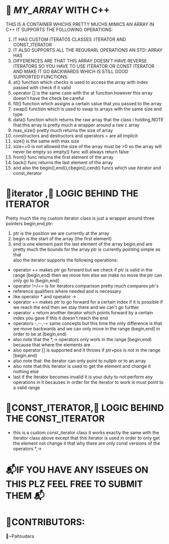 # 🧱 _MY_ARRAY_ WITH C++
THIS IS A CONTAINER WHICHS PRETTY MUCHS MIMICS AN ARRAY IN C++
IT SUPPORTS THE FOLLOWING OPERATIONS:
1. IT HAS CUSTOM ITERATOS CLASSES :ITERATOR AND CONST_ITERATOR
2. IT ALSO SUPPORTS ALL THE REGURARL OPERATIONS AN STD::ARRAY HAS
3. DIFFERENCES ARE THAT THIS ARRAY DOESN'T HAVE REVERSE ITERATORS SO YOU HAVE TO USE ITERATOR OR CONST ITERATOR AND MAKE IT GO BACKWARDS WHICH IS STILL GOOD</br>
SUPPORTED FUNCTIONS:
1. at() function which checks is used to access the array with index passed with check if it valid
2. operator [] is the same case with the at function however this array doesn't have the check be careful
3. fill() function which assigns a certain value that you passed to the array
4. swap() function which is used to swap to arrays with the same size and type
5. data() function which returns the raw array that the class i holding,NOTE that:this array is pretty much a wrapper around a raw c array
6. max_size() pretty much returns the size of array
7. constructors and destructors and operators = are all implicit
8. size() is the same with max size
9. size==0 is not allowed the size of the array must be >0 so the array will never be empty so empty() func will always return false
10. front() func returns the first element of the array
11. back() func returns the last element of the array
12. and also the begin(),end(),cbegin(),cend() funcs which use iterator and const_iterator
# 🔂iterator ,🧠 LOGIC BEHIND THE ITERATOR 
Pretty much the my custom iterator class is just a wrapper around three pointers begin,end,ptr:
1. ptr is the position we are currently at the array
2. begin is the start of the array (the first element)
3. end is one element past the last element of the array
begin,end are pretty much the bounds for the array ptr is currently pointing simple as that</br>
also the iterator supports the following operations:
 - operator ++ makes ptr go forward but we check 
if ptr is valid in the range [begin,end) then we move him
else we make no move the ptr can only go to (begin,end]
 - operator !=/== is for iterators comparison pretty much
compares ptr's
 - reference qualifiers where needed and is necessary
 - like operator * and operator ->
 - operator += makes ptr to go forward for a certain index
if it is possible if we reach the end then we stay there 
and we can't go further
 - operator + return another iterator which points forward by
a certain index you gave if this it doesn't reach the end
 - operators -,--,-= same concepts but this time
the only difference is that we move backwards and
we can only move in the range (begin,end] in order to
be at [begin,end) </br>
- also note that the *,-> operators only work in the
range [begin,end) because that where the elements are
- also operator [] is supported and it throws if
ptr+pos is not in the range [begin,end) 
- also note that: the iterator can only point to nullptr
or to an array
- also note that:this iterator is used to get the element 
and change it nothing else
- last if the iterator becomes invalid it is your
duty to not perform any operations in it becauses 
in order for the iterator to work is must point to a valid
range
# 🔂CONST_ITERATOR,🧠 LOGIC BEHIND THE CONST_ITERATOR 
- this is a custom const_iterator class
it works exactly the same with the iterator class
above except that this iterator is used in order
to only get the element not change it 
that why there are only const versions
of the operators *,->
# 📬IF YOU HAVE ANY ISSEUES ON THIS PLZ FEEL FREE TO SUBMIT THEM 📬

    
# 👥CONTRIBUTORS:

🎨~Paltoudara
